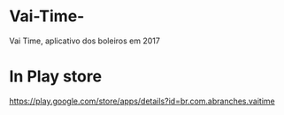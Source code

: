 # Vai-Time-
Vai Time, aplicativo dos boleiros em 2017

# In Play store
https://play.google.com/store/apps/details?id=br.com.abranches.vaitime
